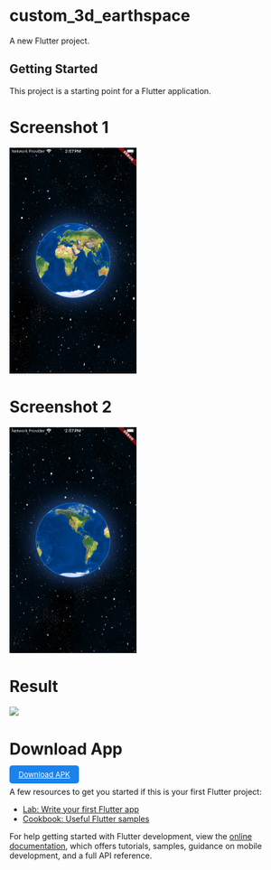 # custom_3d_earthspace

A new Flutter project.

## Getting Started

This project is a starting point for a Flutter application.


# Screenshot 1

<img src="https://github.com/Mirzaazmath/custom_3d_earth_with_space_flutter/blob/main/assets/output/Screenshot1.png" height="400">


# Screenshot 2

<img src="https://github.com/Mirzaazmath/custom_3d_earth_with_space_flutter/blob/main/assets/output/Screenshot2.png" height="400">



# Result

<img src="https://github.com/Mirzaazmath/custom_3d_earth_with_space_flutter/blob/main/assets/output/result.gif" height="400">




# Download App


<a href="https://github.com/Mirzaazmath/neomorphic_timer_flutter/blob/main/assets/app-release.apk" target="_blank" style="background: #1B82EC; border-radius: 5px; font-size: 13px; line-height: 15px; text-align: center; color: #FFFFFF; padding: 8px 16px; outline: none; border: none;">Download APK</a>

A few resources to get you started if this is your first Flutter project:

- [Lab: Write your first Flutter app](https://docs.flutter.dev/get-started/codelab)
- [Cookbook: Useful Flutter samples](https://docs.flutter.dev/cookbook)

For help getting started with Flutter development, view the
[online documentation](https://docs.flutter.dev/), which offers tutorials,
samples, guidance on mobile development, and a full API reference.
